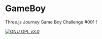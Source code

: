 # GameBoy

Three.js Journey Game Boy Challenge #001 !

[![GNU GPL v3.0](https://img.shields.io/badge/licence-GNU%20GPL%20v3.0-blue)](https://github.com/dalil01/GameBoy/blob/main/LICENSE)